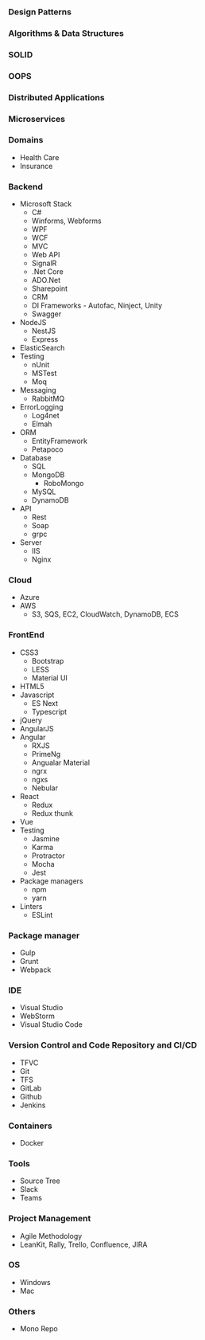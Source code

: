 ### Design Patterns
### Algorithms & Data Structures
### SOLID
### OOPS
### Distributed Applications
### Microservices
### Domains
- Health Care
- Insurance
### Backend
- Microsoft Stack
	- C#
	- Winforms, Webforms
    - WPF
    - WCF
	- MVC
	- Web API
    - SignalR
	- .Net Core
    - ADO.Net
    - Sharepoint
    - CRM
    - DI Frameworks - Autofac, Ninject, Unity
    - Swagger
- NodeJS
	- NestJS
    - Express
- ElasticSearch
- Testing
	- nUnit
    - MSTest
    - Moq
- Messaging
	- RabbitMQ
- ErrorLogging
	- Log4net
    - Elmah
- ORM
  - EntityFramework
  - Petapoco
- Database
  - SQL
  - MongoDB
      - RoboMongo
  - MySQL
  - DynamoDB
- API
	- Rest
    - Soap
    - grpc
- Server
	- IIS
    - Nginx

### Cloud
- Azure
- AWS
	- S3, SQS, EC2, CloudWatch, DynamoDB, ECS

### FrontEnd
- CSS3
	- Bootstrap
    - LESS  
    - Material UI
- HTML5
- Javascript
	- ES Next
    - Typescript
- jQuery
- AngularJS
- Angular
	- RXJS
    - PrimeNg
    - Angualar Material
    - ngrx
    - ngxs
    - Nebular
- React
	- Redux
    - Redux thunk
- Vue
- Testing
	- Jasmine
    - Karma
    - Protractor
    - Mocha
    - Jest
- Package managers
	- npm
    - yarn
- Linters
	- ESLint
    

### Package manager
- Gulp
- Grunt
- Webpack

### IDE
- Visual Studio
- WebStorm
- Visual Studio Code

### Version Control and Code Repository and CI/CD
- TFVC
- Git
- TFS
- GitLab
- Github
- Jenkins

### Containers
- Docker

### Tools
- Source Tree
- Slack
- Teams

### Project Management
- Agile Methodology
- LeanKit, Rally, Trello, Confluence, JIRA

### OS
- Windows
- Mac

### Others
- Mono Repo
